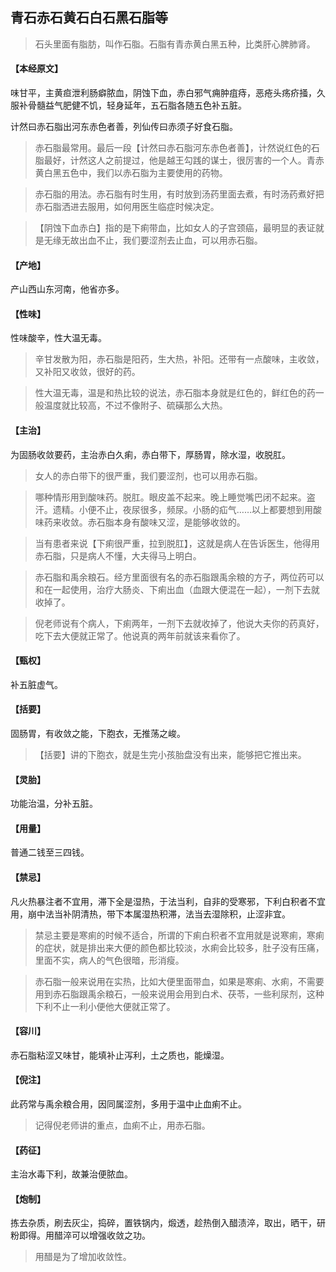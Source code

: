 ## 青石赤石黄石白石黑石脂等

> 石头里面有脂肪，叫作石脂。石脂有青赤黄白黑五种，比类肝心脾肺肾。

#### 【本经原文】
味甘平，主黄疸泄利肠癖脓血，阴蚀下血，赤白邪气痈肿疽痔，恶疮头疡疥掻，久服补骨髓益气肥健不饥，轻身延年，五石脂各随五色补五脏。

计然曰赤石脂出河东赤色者善，列仙传曰赤须子好食石脂。

> 赤石脂最常用。最后一段【计然曰赤石脂河东赤色者善】，计然说红色的石脂最好，计然这人之前提过，他是越王勾践的谋士，很厉害的一个人。青赤黄白黑五色中，我们以赤石脂为主要使用的药物。

> 赤石脂的用法。赤石脂有时生用，有时放到汤药里面去煮，有时汤药煮好把赤石脂洒进去服用，如何用医生临症时候决定。

> 【阴蚀下血赤白】指的是下痢带血，比如女人的子宫颈癌，最明显的表证就是无缘无故出血不止，我们要涩剂去止血，可以用赤石脂。

#### 【产地】
产山西山东河南，他省亦多。
#### 【性味】
性味酸辛，性大温无毒。

> 辛甘发散为阳，赤石脂是阳药，生大热，补阳。还带有一点酸味，主收敛，又补阳又收敛，很好的药。

> 性大温无毒，温是和热比较的说法，赤石脂本身就是红色的，鲜红色的药一般温度就比较高，不过不像附子、硫磺那么大热。

#### 【主治】
为固肠收敛要药，主治赤白久痢，赤白带下，厚肠胃，除水湿，收脱肛。

> 女人的赤白带下的很严重，我们要涩剂，也可以用赤石脂。

> 哪种情形用到酸味药。脱肛。眼皮盖不起来。晚上睡觉嘴巴闭不起来。盗汗。遗精。小便不止，夜尿很多，频尿。小肠的疝气……以上都要想到用酸味药来收敛。赤石脂本身有酸味又涩，是能够收敛的。

> 当有患者来说【下痢很严重，拉到脱肛】，这就是病人在告诉医生，他得用赤石脂，只是病人不懂，大夫得马上明白。

> 赤石脂和禹余粮石。经方里面很有名的赤石脂跟禹余粮的方子，两位药可以和在一起使用，治疗大肠炎、下痢出血（血跟大便混在一起），一剂下去就收掉了。

> 倪老师说有个病人，下痢两年，一剂下去就收掉了，他说大夫你的药真好，吃下去大便就正常了。他说真的两年前就该来看你了。

#### 【甄权】
补五脏虚气。
#### 【括要】
固肠胃，有收敛之能，下胞衣，无推荡之峻。

> 【括要】讲的下胞衣，就是生完小孩胎盘没有出来，能够把它推出来。

#### 【灵胎】
功能治温，分补五脏。
#### 【用量】
普通二钱至三四钱。
#### 【禁忌】
凡火热暴注者不宜用，滞下全是湿热，于法当利，自非的受寒邪，下利白积者不宜用，崩中法当补阴清热，带下本属湿热积滞，法当去湿除积，止涩非宜。

> 禁忌主要是寒痢的时候不适合，所谓的下痢白积者不宜用就是说寒痢，寒痢的症状，就是排出来大便的颜色都比较淡，水痢会比较多，肚子没有压痛，里面不实，病人的气色很暗，形消瘦。

> 赤石脂一般来说用在实热，比如大便里面带血，如果是寒痢、水痢，不需要用到赤石脂跟禹余粮石，一般来说用会用到白术、茯苓，一些利尿剂，这种下利不止一利小便他大便就正常了。

#### 【容川】
赤石脂粘涩又味甘，能填补止泻利，土之质也，能燥湿。
#### 【倪注】
此药常与禹余粮合用，因同属涩剂，多用于温中止血痢不止。

> 记得倪老师讲的重点，血痢不止，用赤石脂。

#### 【药征】
主治水毒下利，故兼治便脓血。
#### 【炮制】
拣去杂质，刷去灰尘，捣碎，置铁锅内，煅透，趁热倒入醋渍淬，取出，晒干，研粉即得。用醋淬可以增强收敛之功。

> 用醋是为了增加收敛性。